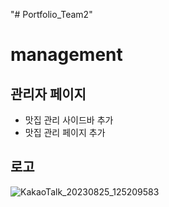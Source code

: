 "# Portfolio_Team2" 

# management
## 관리자 페이지
* 맛집 관리 사이드바 추가
* 맛집 관리 페이지 추가

## 로고

![KakaoTalk_20230825_125209583](https://github.com/Imdynasty/Portfolio_Team2/assets/103565090/bac79e33-bb88-45fb-8286-0329f8853004)